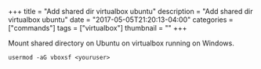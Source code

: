 +++
title = "Add shared dir virtualbox ubuntu"
description = "Add shared dir virtualbox ubuntu"
date = "2017-05-05T21:20:13-04:00"
categories = ["commands"]
tags = ["virtualbox"]
thumbnail = ""
+++

Mount shared directory on Ubuntu on virtualbox running on Windows.
<!--more-->

```
usermod -aG vboxsf <youruser>
```
